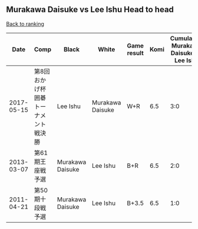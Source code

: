 ## Murakawa Daisuke vs Lee Ishu Head to head

[Back to ranking](../../index.md)




| **Date** | **Comp** | **Black** | **White** | **Game result** | **Komi** | **Cumulative Murakawa Daisuke vs Lee Ishu** | **Murakawa Daisuke streak** | **Lee Ishu streak** | 
| --- | --- | --- | --- | --- | --- | --- | --- | --- |
| 2017-05-15 | 第8回おかげ杯囲碁トーナメント戦決勝 | Lee Ishu | Murakawa Daisuke | W+R | 6.5 | 3:0 | 3 | 0 | 
| 2013-03-07 | 第61期王座戦予選 | Murakawa Daisuke | Lee Ishu | B+R | 6.5 | 2:0 | 2 | 0 | 
| 2011-04-21 | 第50期十段戦予選 | Murakawa Daisuke | Lee Ishu | B+3.5 | 6.5 | 1:0 | 1 | 0 |




